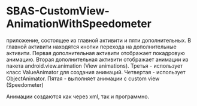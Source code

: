 # SBAS-CustomView-AnimationWithSpeedometer

приложение, состоящее из главной активити и пяти дополнительных.
В главной активити находятся кнопки перехода на дополнительные активити.
Первая дополнительная активити отображает покадровую анимацию.
Вторая дополнительная активити отображает анимации из пакета android.view.animation (View animations).
Третья - использует класс ValueAnimator для создания анимаций.
Четвертая - использует ObjectAnimator.
Пятая - выполняет анимации с custom view (Speedometer)

Анимации создаются как через xml, так и программно.
